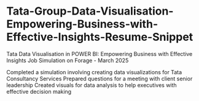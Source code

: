 # Tata-Group-Data-Visualisation-Empowering-Business-with-Effective-Insights-Resume-Snippet


Tata Data Visualisation in POWER BI: Empowering Business with Effective Insights Job Simulation on Forage - March 2025

Completed a simulation involving creating data visualizations for Tata Consultancy Services
Prepared questions for a meeting with client senior leadership
Created visuals for data analysis to help executives with effective decision making
